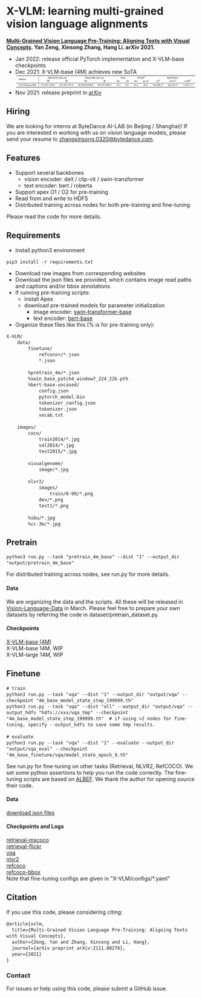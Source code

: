 # X-VLM: learning multi-grained vision language alignments

**[Multi-Grained Vision Language Pre-Training: Aligning Texts with Visual Concepts](https://arxiv.org/abs/2111.08276). Yan Zeng, Xinsong Zhang, Hang Li. arXiv 2021.**

- Jan 2022: release official PyTorch implementation and X-VLM-base checkpoints
- Dec 2021: X-VLM-base (4M) achieves new SoTA  
  <img src="x-vlm-base-4m.png" width="1000">
- Nov 2021: release preprint in [arXiv](https://arxiv.org/abs/2111.08276)


## Hiring
We are looking for interns at ByteDance AI-LAB (in Beijing / Shanghai)! If you are interested in working with us on vision language models, please send your resume to 
zhangxinsong.0320@bytedance.com.


## Features
- Support several backbones 
    - vision encoder: deit / clip-vit / swin-transformer 
    - text encoder: bert / roberta
- Support apex O1 / O2 for pre-training
- Read from and write to HDFS
- Distributed training across nodes for both pre-training and fine-tuning

Please read the code for more details. 


## Requirements
- Install python3 environment
```angular2html
pip3 install -r requirements.txt
```
- Download raw images from corresponding websites
- Download the json files we provided, which contains image read paths and captions and/or bbox annotations
- If running pre-training scripts: 
  - install Apex
  - download pre-trained models for parameter initialization 
    - image encoder: [swin-transformer-base](https://github.com/SwinTransformer/storage/releases/download/v1.0.0/swin_base_patch4_window7_224_22k.pth)
    - text encoder: [bert-base](https://huggingface.co/bert-base-uncased/tree/main)
- Organize these files like this (% is for pre-training only):  
```angular2html
X-VLM/
    data/
        finetune/
            refcoco+/*.json
            *.json
        
        %pretrain_4m/*.json
        %swin_base_patch4_window7_224_22k.pth
        %bert-base-uncased/
            config.json
            pytorch_model.bin
            tokenizer_config.json
            tokenizer.json
            vocab.txt

    images/
        coco/
            train2014/*.jpg
            val2014/*.jpg
            test2015/*.jpg
        
        visualgenome/
            image/*.jpg
        
        nlvr2/
            images/
                train/0-99/*.png
            dev/*.png
            test1/*.png
        
        %sbu/*.jpg
        %cc-3m/*.jpg
```


## Pretrain
```angular2html
python3 run.py --task "pretrain_4m_base" --dist "1" --output_dir "output/pretrain_4m_base"
```
For distributed training across nodes, see run.py for more details.


#### Data
We are organizing the data and the scripts. All these will be released in [Vision-Language-Data](https://github.com/zengyan-97/Vision-Language-Data) in March.
Please feel free to prepare your own datasets by referring the code in dataset/pretrain_dataset.py. 

#### Checkpoints
[X-VLM-base (4M)](https://drive.google.com/file/d/1B3gzyzuDN1DU0lvt2kDz2nTTwSKWqzV5/view?usp=sharing)  
X-VLM-base 14M, WIP  
X-VLM-large 14M, WIP


## Finetune
```angular2html
# train
python3 run.py --task "vqa" --dist "1" --output_dir "output/vqa" --checkpoint "4m_base_model_state_step_199999.th"
python3 run.py --task "vqa" --dist "all" --output_dir "output/vqa" --output_hdfs "hdfs://xxx/vqa_tmp" --checkpoint "4m_base_model_state_step_199999.th"  # if using >2 nodes for fine-tuning, specify --output_hdfs to save some tmp results.

# evaluate
python3 run.py --task "vqa" --dist "1" --evaluate --output_dir "output/vqa_eval" --checkpoint "4m_base_finetune/vqa/model_state_epoch_9.th" 
```
See run.py for fine-tuning on other tasks (Retrieval, NLVR2, RefCOCO). We set some python assertions to help you run the code correctly. The fine-tuning scripts are based on [ALBEF](https://github.com/salesforce/ALBEF). We thank the author for opening source their code. 


#### Data 
[download json files](https://drive.google.com/file/d/19SQGClFK9JnP6z4SH-EZ-xKsPQ3haPG5/view?usp=sharing) 


#### Checkpoints and Logs
[retrieval-mscoco](https://drive.google.com/drive/folders/1vJ8oBdKlRKulreGq1LGm1s7FZJ0ldL0c?usp=sharing)  
[retrieval-flickr](https://drive.google.com/drive/folders/1qClf7DfSlOFmaL5rog2Yg4cHCbOzynXO?usp=sharing)  
[vqa](https://drive.google.com/drive/folders/1xrJuaraEUAMfdJJ6gcV7wMVpCyCSVAYk?usp=sharing)  
[nlvr2](https://drive.google.com/drive/folders/1oAL6n8vRoXnMreCDxhUhhi2y-k4XT4tZ?usp=sharing)  
[refcoco](https://drive.google.com/drive/folders/1KCRCkVwIb6lNqpIkm-PVNf8eminL4FKH?usp=sharing)  
[refcoco-bbox](https://drive.google.com/drive/folders/1jMNu2v1oyrcFpTQRRPz8mTkGhbOvVOIk?usp=sharing)  
Note that fine-tuning configs are given in "X-VLM/configs/*.yaml"

## Citation
If you use this code, please considering citing:
```
@article{xvlm,
  title={Multi-Grained Vision Language Pre-Training: Aligning Texts with Visual Concepts},
  author={Zeng, Yan and Zhang, Xinsong and Li, Hang},
  journal={arXiv preprint arXiv:2111.08276},
  year={2021}
}
```


### Contact
For issues or help using this code, please submit a GitHub issue.